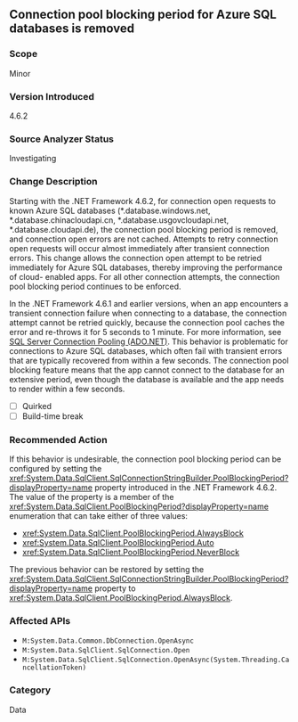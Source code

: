## Connection pool blocking period for Azure SQL databases is removed

### Scope
Minor

### Version Introduced
4.6.2

### Source Analyzer Status
Investigating

### Change Description
Starting with the .NET Framework 4.6.2, for connection open requests to known
Azure SQL databases (*.database.windows.net, *.database.chinacloudapi.cn,
*.database.usgovcloudapi.net, *.database.cloudapi.de), the connection pool
blocking period is removed, and connection open errors are not cached. Attempts
to retry connection open requests will occur almost immediately after transient
connection errors. This change allows the connection open attempt to be retried
immediately for Azure SQL databases, thereby improving the performance of cloud-
enabled apps. For all other connection attempts, the connection pool blocking
period continues to be enforced.

In the .NET Framework 4.6.1 and earlier versions, when an app encounters a
transient connection failure when connecting to a database, the connection
attempt cannot be retried quickly, because the connection pool caches the error
and re-throws it for 5 seconds to 1 minute. For more information, see
[SQL Server Connection Pooling (ADO.NET)](~/docs/framework/data/adonet/sql-server-connection-pooling.md).
This behavior is problematic for connections to Azure SQL databases, which often
fail with transient errors that are typically recovered from within a few
seconds. The connection pool blocking feature means that the app cannot connect
to the database for an extensive period, even though the database is available
and the app needs to render within a few seconds.

- [ ] Quirked
- [ ] Build-time break

### Recommended Action

If this behavior is undesirable, the connection pool blocking period can be
configured by setting the <xref:System.Data.SqlClient.SqlConnectionStringBuilder.PoolBlockingPeriod?displayProperty=name>
property introduced in the .NET Framework 4.6.2. The value of the property is a
member of the
<xref:System.Data.SqlClient.PoolBlockingPeriod?displayProperty=name> enumeration
that can take either of three values:

- <xref:System.Data.SqlClient.PoolBlockingPeriod.AlwaysBlock>
- <xref:System.Data.SqlClient.PoolBlockingPeriod.Auto>
- <xref:System.Data.SqlClient.PoolBlockingPeriod.NeverBlock>

The previous behavior can be restored by setting the
<xref:System.Data.SqlClient.SqlConnectionStringBuilder.PoolBlockingPeriod?displayProperty=name>
property to <xref:System.Data.SqlClient.PoolBlockingPeriod.AlwaysBlock>.

### Affected APIs
- `M:System.Data.Common.DbConnection.OpenAsync`
- `M:System.Data.SqlClient.SqlConnection.Open`
- `M:System.Data.SqlClient.SqlConnection.OpenAsync(System.Threading.CancellationToken)`

### Category
Data

<!--
    ### Original Bug
    213479
-->

<!-- breaking change id: 160 -->
